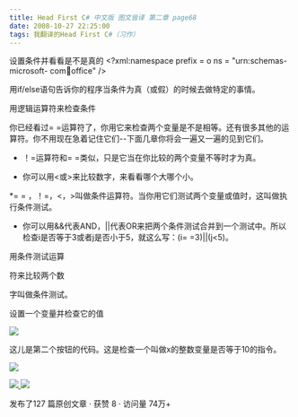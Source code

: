 ```yaml
---
title: Head First C# 中文版 图文皆译 第二章 page68
date: 2008-10-27 22:25:00
tags: 我翻译的Head First C#（习作）
---
```

设置条件并看看是不是真的  <?xml:namespace prefix = o ns = "urn:schemas-microsoft-
com:office:office" />

用if/else语句告诉你的程序当条件为真（或假）的时候去做特定的事情。

用逻辑运算符来检查条件

你已经看过= =运算符了，你用它来检查两个变量是不是相等。还有很多其他的运算符。你不用现在急着记住它们--下面几章你将会一遍又一遍的见到它们。

*  ！=运算符和= =类似，只是它当在你比较的两个变量不等时才为真。 

*  你可以用<或>来比较数字，来看看哪个大哪个小。 

*= =  ，！=，<，>叫做条件运算符。当你用它们测试两个变量或值时，这叫做执行条件测试。 

*  你可以用&&代表AND，||代表OR来把两个条件测试合并到一个测试中。所以检查i是否等于3或者j是否小于5，就这么写：(i= =3)||(j<5)。 

用条件测试运算

符来比较两个数

字叫做条件测试。

设置一个变量并检查它的值

![](https://p-blog.csdn.net/images/p_blog_csdn_net/cuipengfei1/EntryImages/20081027/%E6%88%AA%E5%9B%BE00633607431222925000.jpg)

这儿是第二个按钮的代码。这是检查一个叫做x的整数变量是否等于10的指令。

![](https://p-blog.csdn.net/images/p_blog_csdn_net/cuipengfei1/EntryImages/20081027/%E6%88%AA%E5%9B%BE01633607431223393750.jpg)



[ ![](https://profile.csdnimg.cn/5/2/5/3_cuipengfei1)
![](https://g.csdnimg.cn/static/user-reg-year/1x/11.png)
](https://blog.csdn.net/cuipengfei1)



发布了127 篇原创文章  ·  获赞 8  ·  访问量 74万+

